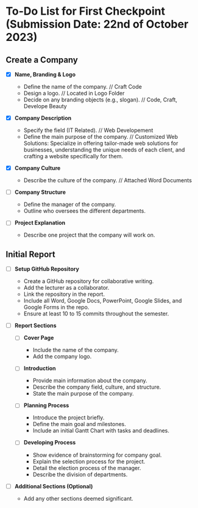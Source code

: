 # To-Do List for First Checkpoint (Submission Date: 22nd of October 2023)

## Create a Company
- [X] **Name, Branding & Logo**
  - Define the name of the company. // Craft Code
  - Design a logo. // Located in Logo Folder
  - Decide on any branding objects (e.g., slogan). // Code, Craft, Develope Beauty
  
- [X] **Company Description**
  - Specify the field (IT Related). // Web Developement
  - Define the main purpose of the company. // Customized Web Solutions: Specialize in offering tailor-made web solutions for businesses, understanding the unique needs of each client, and crafting a website specifically for them.
  
- [X] **Company Culture**
  - Describe the culture of the company. // Attached Word Documents
  
- [ ] **Company Structure**
  - Define the manager of the company.
  - Outline who oversees the different departments.
  
- [ ] **Project Explanation**
  - Describe one project that the company will work on.

## Initial Report
- [ ] **Setup GitHub Repository**
  - Create a GitHub repository for collaborative writing.
  - Add the lecturer as a collaborator.
  - Link the repository in the report.
  - Include all Word, Google Docs, PowerPoint, Google Slides, and Google Forms in the repo.
  - Ensure at least 10 to 15 commits throughout the semester.
  
- [ ] **Report Sections**
  - [ ] **Cover Page**
    - Include the name of the company.
    - Add the company logo.
    
  - [ ] **Introduction**
    - Provide main information about the company.
    - Describe the company field, culture, and structure.
    - State the main purpose of the company.
    
  - [ ] **Planning Process**
    - Introduce the project briefly.
    - Define the main goal and milestones.
    - Include an initial Gantt Chart with tasks and deadlines.
    
  - [ ] **Developing Process**
    - Show evidence of brainstorming for company goal.
    - Explain the selection process for the project.
    - Detail the election process of the manager.
    - Describe the division of departments.
    
- [ ] **Additional Sections (Optional)**
  - Add any other sections deemed significant.

